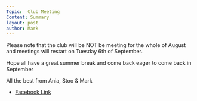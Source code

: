 ```yaml
---
Topic:  Club Meeting
Content: Summary
layout: post
author: Mark
---
```

Please note that the club will be NOT be meeting for the whole of August and meetings will restart on Tuesday 6th of September.

Hope all have a great summer break and come back eager to come back in September

All the best from Ania, Stoo & Mark



* [Facebook Link](https://www.facebook.com/1481985248595237/posts/5053329154794144/)


